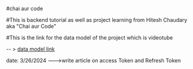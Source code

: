 #chai aur code 

#This is backend tutorial as well as project learning from Hitesh Chaudary aka "Chai aur Code"

#This is the link for the data model of the project which is videotube 

-- >  [data model link ](https://app.eraser.io/workspace/85vBGBRcQlpUrPcDaGrp)


date: 3/26/2024 --->write article on access Token and Refresh Token     